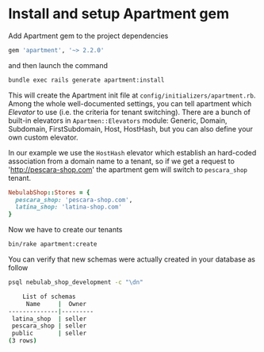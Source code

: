 # Install and setup Apartment gem

Add Apartment gem to the project dependencies

```ruby
gem 'apartment', '~> 2.2.0'
```

and then launch the command

```sh
bundle exec rails generate apartment:install
```

This will create the Apartment init file at `config/initializers/apartment.rb`.
Among the whole well-documented settings, you can tell apartment which
_Elevator_ to use (i.e. the criteria for tenant switching). There are a bunch of
built-in elevators in `Apartmen::Elevators` module: Generic, Domain, Subdomain,
FirstSubdomain, Host, HostHash, but you can also define your own custom elevator.

In our example we use the `HostHash` elevator which establish an hard-coded association from a
domain name to a tenant, so if we get a request to 'http://pescara-shop.com' the
apartment gem will switch to `pescara_shop` tenant.

```ruby
NebulabShop::Stores = {
  pescara_shop: 'pescara-shop.com',
  latina_shop: 'latina-shop.com'
}
```

Now we have to create our tenants

```sh
bin/rake apartment:create
```

You can verify that new schemas were actually created in your database as follow

```sh
psql nebulab_shop_development -c "\dn"

    List of schemas
     Name     |  Owner
--------------|---------
 latina_shop  | seller
 pescara_shop | seller
 public       | seller
(3 rows)
```
